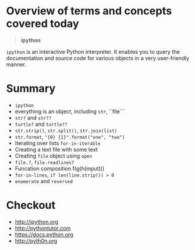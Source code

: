 # Overview of terms and concepts covered today

> __ipython__

```ipython``` is an interactive Python interpreter. It enables you to query the documentation and source code for various objects in a very user-friendly manner.


# Summary

* ```ipython```
* everything is an object, including ```str```, ``file```
* ```str?``` and ```str??```
* ```turtle?``` and ```turtle??```
* ```str.strip()```, ```str.split()```, ```str.join(list)```
* ```str.format```, ```"{0} {1}".format("one", "two")```
* Iterating over lists ```for-in-iterable```
* Creating a text file with some text
* Creating ```file``` object using ```open```
* ```file.?```, ```file.readlines?```
* Funcation composition f(g(h(input)))
* ```for-in-lines```, ```if len(line.strip()) > 0```
* ```enumerate``` and ```reversed```

# Checkout

* http://ipython.org
* http://pythontutor.com
* https://docs.python.org
* http://pyth0n.org

